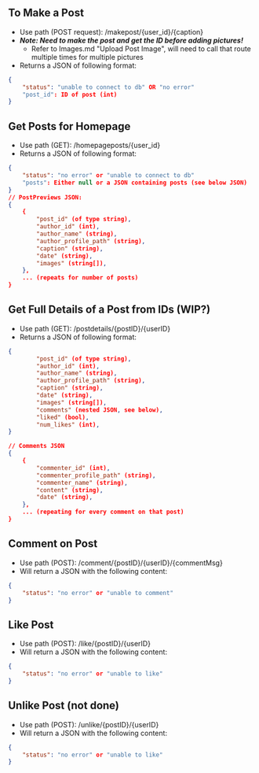 ## To Make a Post

-   Use path (POST request): /makepost/{user_id}/{caption}
-   **_Note: Need to make the post and get the ID before adding pictures!_**
    -   Refer to Images.md "Upload Post Image", will need to call that route multiple times for multiple pictures
-   Returns a JSON of following format:

```json
{
    "status": "unable to connect to db" OR "no error"
    "post_id": ID of post (int)
}
```

## Get Posts for Homepage

-   Use path (GET): /homepageposts/{user_id}
-   Returns a JSON of following format:

```json
{
    "status": "no error" or "unable to connect to db"
    "posts": Either null or a JSON containing posts (see below JSON)
}
// PostPreviews JSON:
{
    {
        "post_id" (of type string),
        "author_id" (int),
        "author_name" (string),
        "author_profile_path" (string),
        "caption" (string),
        "date" (string),
        "images" (string[]),
    },
    ... (repeats for number of posts)
}
```

## Get Full Details of a Post from IDs (WIP?)

-   Use path (GET): /postdetails/{postID}/{userID}
-   Returns a JSON of following format:

```json
{
        "post_id" (of type string),
        "author_id" (int),
        "author_name" (string),
        "author_profile_path" (string),
        "caption" (string),
        "date" (string),
        "images" (string[]),
        "comments" (nested JSON, see below),
        "liked" (bool),
        "num_likes" (int),
}

// Comments JSON
{
    {
        "commenter_id" (int),
        "commenter_profile_path" (string),
        "commenter_name" (string),
        "content" (string),
        "date" (string),
    },
    ... (repeating for every comment on that post)
}
```

## Comment on Post

-   Use path (POST): /comment/{postID}/{userID}/{commentMsg}
-   Will return a JSON with the following content:

```json
{
    "status": "no error" or "unable to comment"
}
```

## Like Post

-   Use path (POST): /like/{postID}/{userID}
-   Will return a JSON with the following content:

```json
{
    "status": "no error" or "unable to like"
}
```

## Unlike Post (not done)

-   Use path (POST): /unlike/{postID}/{userID}
-   Will return a JSON with the following content:

```json
{
    "status": "no error" or "unable to like"
}
```

